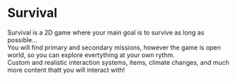 # Survival
Survival is a 2D game where your main goal is to survive as long as possible...\
You will find primary and secondary missions, however the game is open world, so you can explore evertything at your own rythm.\
Custom and realistic interaction systems, items, climate changes, and much more content thatt you will interact with!